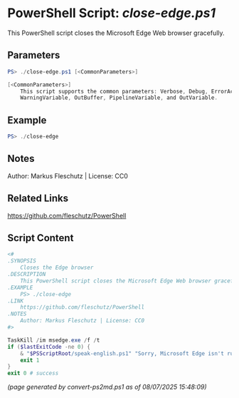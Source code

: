PowerShell Script: *close-edge.ps1*
===================================

This PowerShell script closes the Microsoft Edge Web browser gracefully.

Parameters
----------
```powershell
PS> ./close-edge.ps1 [<CommonParameters>]

[<CommonParameters>]
    This script supports the common parameters: Verbose, Debug, ErrorAction, ErrorVariable, WarningAction, 
    WarningVariable, OutBuffer, PipelineVariable, and OutVariable.
```

Example
-------
```powershell
PS> ./close-edge

```

Notes
-----
Author: Markus Fleschutz | License: CC0

Related Links
-------------
https://github.com/fleschutz/PowerShell

Script Content
--------------
```powershell
<#
.SYNOPSIS
	Closes the Edge browser
.DESCRIPTION
	This PowerShell script closes the Microsoft Edge Web browser gracefully.
.EXAMPLE
	PS> ./close-edge
.LINK
	https://github.com/fleschutz/PowerShell
.NOTES
	Author: Markus Fleschutz | License: CC0
#>

TaskKill /im msedge.exe /f /t
if ($lastExitCode -ne 0) {
	& "$PSScriptRoot/speak-english.ps1" "Sorry, Microsoft Edge isn't running."
	exit 1
}
exit 0 # success
```

*(page generated by convert-ps2md.ps1 as of 08/07/2025 15:48:09)*
